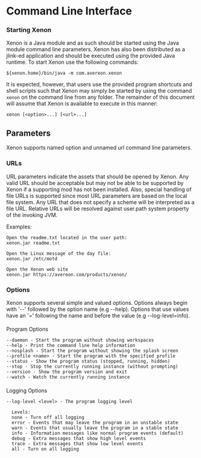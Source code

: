 # Command Line Interface
###  Starting Xenon
Xenon is a Java module and as such should be started using the Java 
module command line parameters. Xenon has also been distributed as a 
jlink-ed application and should be executed using the provided Java runtime. 
To start Xenon use the following commands:

    ${xenon.home}/bin/java -m com.avereon.xenon

It is expected, however, that users use the provided program shortcuts and shell 
scripts such that Xenon may simply be started by using the command 
`xenon` on the command line from any folder. The remainder of 
this document will assume that Xenon is available to execute in this 
manner:

    xenon [<option>...] [<url>...]

## Parameters
Xenon supports named option and unnamed url command line parameters. 

### URLs
URL parameters indicate the assets that should be opened by Xenon.
Any valid URL should be acceptable but may not be able to be supported by 
Xenon if a supporting mod has not been installed. Also, special 
handling of file URLs is supported since most URL parameters are based on the 
local file system. Any URL that does not specify a scheme will be interpreted
as a file URL. Relative URLs will be resolved against user.path system property
of the invoking JVM.

Examples:

    Open the readme.txt located in the user path:
    xenon.jar readme.txt
    
    Open the Linux message of the day file:
    xenon.jar /etc/motd
    
    Open the Xenon web site
    xenon.jar https://avereon.com/products/xenon/

### Options
Xenon supports several simple and valued options. Options always begin 
with '--' followed by the option name (e.g --help). Options that use values have 
an '=' following the name and before the value (e.g --log-level=info).

####
Program Options

    --daemon - Start the program without showing workspaces
    --help - Print the command line help information
    --nosplash - Start the program without showing the splash screen
    --profile <name> - Start the program with the specified profile
    --status - Show the program status (stopped, running, hidden)
    --stop - Stop the currently running instance (without prompting)
    --version - Show the program version and exit
    --watch - Watch the currently running instance

####
Logging Options

    --log-level <level> - The program logging level
      
      Levels:
      none - Turn off all logging
      error - Events that may leave the program in an unstable state
      warn - Events that usually leave the program in a stable state
      info - Information messages like normal program events (default)
      debug - Extra messages that show high level events
      trace - Extra messages that show low level events
      all - Turn on all logging

